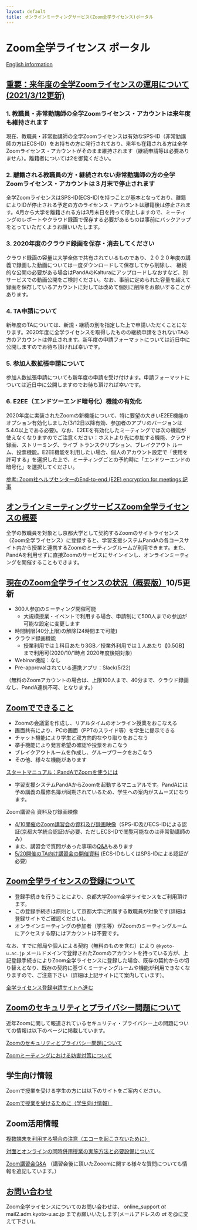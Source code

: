 ```yaml
---
layout: default
title: オンラインミーティングサービス(Zoom全学ライセンス)ポータル 
---
```


# Zoom全学ライセンス ポータル
[English information](zoom_en)

<a id="anch00"></a>
## <a href="#anch00">重要：来年度の全学Zoomライセンスの運用について(2021/3/12更新)</a>
### 1. 教職員・非常勤講師の全学Zoomライセンス・アカウントは来年度も維持されます
現在、教職員・非常勤講師の全学Zoomライセンスは有効なSPS-ID（非常勤講師の方はECS-ID）をお持ちの方に発行されており、来年も在籍される方は全学Zoomライセンス・アカウントがそのまま維持されます（継続申請等は必要ありません）。離籍者については2を御覧ください。
### 2. 離籍される教職員の方・継続されない非常勤講師の方の全学Zoomライセンス・アカウントは３月末で停止されます
全学ZoomライセンスはSPS-ID(ECS-ID)を持つことが基本となっており、離籍によりIDが停止される予定の方のライセンス・アカウントは離籍後は停止されます。4月から大学を離籍される方は3月末日を持って停止しますので、ミーティングのレポートやクラウド録画で保存する必要があるものは事前にバックアップをとっていただくようお願いいたします。
### 3. 2020年度のクラウド録画を保存・消去してください
クラウド録画の容量は大学全体で共有されているものであり、２０２０年度の講義で録画した動画については一度ダウンロードして保存してから削除し、 継続的な公開の必要がある場合はPandAのKalturaにアップロードしなおすなど、別サービスでの動画公開をご検討ください。なお、事前に定められた容量を超えて録画を保存しているアカウントに対しては改めて個別に削除をお願いすることがあります。
### 4. TA申請について
新年度のTAについては、新規・継続の別を指定した上で申請いただくことになります。2020年度に全学ライセンスを取得したものの継続申請をされないTAの方のアカウントは停止されます。新年度の申請フォーマットについては近日中に公開しますのでお待ち頂ければ幸いです。

### 5. 参加人数拡張申請について
参加人数拡張申請についても新年度の申請を受け付けます。申請フォーマットについては近日中に公開しますのでお待ち頂ければ幸いです。

### 6. E2EE（エンドツーエンド暗号化）機能の有効化
2020年度に実装されたZoomの新機能について、特に要望の大きいE2EE機能のオプション有効化しました(3/12日以降有効、参加者のアプリのバージョンは5.4.0以上である必要)。なお、E2EEを有効化したミーティングでは次の機能が使えなくなりますのでご注意ください：ホストより先に参加する機能、クラウド録画、ストリーミング、ライブ トランスクリプション、ブレイクアウト ルーム、投票機能。E2EE機能を利用したい場合、個人のアカウント設定で「使用を許可する」を選択した上で、ミーティングごとの予約時に「エンドツーエンドの暗号化」を選択してください。

[参考: Zoom社ヘルプセンターのEnd-to-end (E2E) encryption for meetings 記事](https://support.zoom.us/hc/ja/articles/360048660871-End-to-end-E2E-encryption-for-meetings)


<a id="anch01"></a>
## <a href="#anch01">オンラインミーティングサービスZoom全学ライセンスの概要</a>

全学の教職員を対象とし京都大学として契約するZoomのサイトライセンス（Zoom全学ライセンス）に登録すると、学習支援システムPandAの各コースサイト内から授業と連携するZoomのミーティングルームが利用できます。また、PandAを利用せずに直接Zoomのサービスにサインインし、オンラインミーティングを開催することもできます。

<a id="anch02"></a>
## <a href="#anch02">現在のZoom全学ライセンスの状況（概要版）</a>10/5更新
- 300人参加のミーティング開催可能
  - 大規模授業・イベントで利用する場合、申請制にて500人までの参加が可能な設定に変更します
- 時間制限(40分上限)の解除(24時間まで可能)
- クラウド録画機能
  - 授業利用では１科目あたり3GB／授業外利用では１人あたり【0.5GB】まで利用可(2020/10/1時点 2020年度後期対象)
- Webinar機能：なし
- Pre-approvalされている連携アプリ：Slack(5/22)

（無料のZoomアカウントの場合は、上限100人まで、40分まで、クラウド録画なし、PandA連携不可、となります。）

<!-- その他詳細なオプションについては以下 -->

<a id="anch03"></a>
## <a href="#anch03">Zoomでできること</a>
- Zoomの会議室を作成し、リアルタイムのオンライン授業をおこなえる
- 画面共有により、PCの画面（PPTのスライド等）を学生に提示できる
- チャット機能により学生と双方向的なやり取りをおこなう
- 挙手機能により発言希望の確認や投票をおこなう
- ブレイクアウトルームを作成し、グループワークをおこなう
- その他、様々な機能があります

[スタートマニュアル：PandAでZoomを使うには](https://www.iimc.kyoto-u.ac.jp/ja/services/lms/#panda-zoom)
- 学習支援システムPandAからZoomを起動するマニュアルです。PandAには予め講義の履修名簿が同期されているため、学生への案内がスムーズになります。

Zoom講習会 資料及び録画映像
- [4/10開催のZoom講習会の資料及び録画映像](https://kubar.rd.iimc.kyoto-u.ac.jp/zoom/resources.html)（SPS-ID及びECS-IDによる認証(京都大学統合認証)が必要、ただしECS-IDで閲覧可能なのは非常勤講師のみ）
- また、講習会で質問があった事項の[Q&A](https://kubar.rd.iimc.kyoto-u.ac.jp/zoom/qa.html)もあります
- [5/20開催のTA向け講習会の開催資料](https://kubar.rd.iimc.kyoto-u.ac.jp/zoom/all/ta-presentation0520.pdf) (ECS-IDもしくはSPS-IDによる認証が必要)

<a id="anch04"></a>
## <a href="#anch04">Zoom全学ライセンスの登録について</a>

- 登録手続きを行うことにより、京都大学Zoom全学ライセンスをご利用頂けます。
- この登録手続きは原則として京都大学に所属する教職員が対象です(詳細は登録サイトでご確認ください)。
- オンラインミーティングの参加者（学生等）がZoomのミーティングルームにアクセスする際にはアカウントは不要です。

なお、すでに部局や個人による契約（無料のものを含む）により `@kyoto-u.ac.jp` メールドメインで登録されたZoomのアカウントを持っている方が、上記登録手続きによりZoom全学ライセンスに登録した場合、既存の契約からの切り替えとなり、既存の契約に基づくミーティングルームや機能が利用できなくなりますので、ご注意下さい（詳細は上記サイトにて案内しています）。

[全学ライセンス登録申請サイトへ進む](https://kubar.rd.iimc.kyoto-u.ac.jp/zoom/)

<a id="anch05"></a>
## <a href="#anch05">Zoomのセキュリティとプライバシー問題について</a>
近年Zoomに関して報道されているセキュリティ・プライバシー上の問題についての情報は以下のページに掲載しています。

[Zoomのセキュリティとプライバシー問題について](zoom-security)

[Zoomミーティングにおける妨害対策について](zoom-security-action)

<a id="anch06"></a>
## 学生向け情報
Zoomで授業を受ける学生の方には以下のサイトをご案内ください。

[Zoomで授業を受けるために（学生向け情報）](zoom-student)

<a id="anch07"></a>
## Zoom活用情報

[複数端末を利用する場合の注意（エコーを起こさないために）](zoom-audio-echo)

[対面とオンラインの同時併用授業の実施方法と必要設備について](zoom-hybrid-use)

[Zoom講習会Q&A](https://kubar.rd.iimc.kyoto-u.ac.jp/zoom/qa.html) （講習会後に頂いたZooomに関する様々な質問についても情報を追記しています。）

<a id="anch09"></a>
## <a href="#anch09">お問い合わせ</a>

Zoom全学ライセンスについてのお問い合わせは、 online_support _at_ mail2.adm.kyoto-u.ac.jp までお願いいたします(メールアドレスの _at_ を@に変えて下さい)。 

